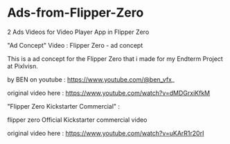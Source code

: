 # Ads-from-Flipper-Zero
2 Ads Videos for Video Player App in Flipper Zero


"Ad Concept" Video :
Flipper Zero - ad concept

This is a ad concept for the Flipper Zero that i made for my Endterm Project at Pixlvisn. 
 
by BEN on youtube : https://www.youtube.com/@ben_vfx_

original video here : https://www.youtube.com/watch?v=dMDGrxiKfkM


"Flipper Zero Kickstarter Commercial" :

flipper zero Official Kickstarter commercial video

original video here : https://www.youtube.com/watch?v=uKArR1r20rI
